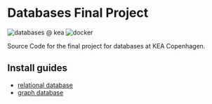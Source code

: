 # Databases Final Project

![databases @ kea](https://img.shields.io/badge/software%20testing-kea-%23ea5045)
![docker](https://img.shields.io/badge/docker-yes-blue)

Source Code for the final project for databases at KEA Copenhagen.

## Install guides

- [relational database](INSTALL_RELATIONAL.md)
- [graph database](INSTALL_GRAPH.md)
